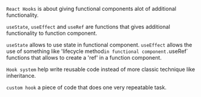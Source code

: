 `React Hooks`
is about giving functional components alot of additional functionality.

`useState`, `useEffect` and `useRef` are functions that gives additional functionality to function component.

`useState` allows to use state in functional component. 
`useEffect` allows the use of something like 'lifecycle method` in functional component.
`useRef` functions that allows to create a 'ref' in a function component.

`Hook system` help write reusable code instead of more classic technique like inheritance.

`custom hook` a piece of code that does one very repeatable task.

